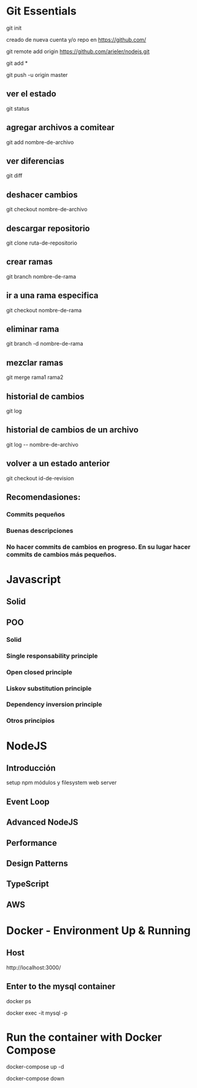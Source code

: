 # Git Essentials

git init

creado de nueva cuenta y/o repo en https://github.com/

git remote add origin https://github.com/arieler/nodejs.git

git add *

git push -u origin master

## ver el estado

git status

## agregar archivos a comitear 

git add nombre-de-archivo

## ver diferencias

git diff

## deshacer cambios

git checkout nombre-de-archivo

## descargar repositorio

git clone ruta-de-repositorio

## crear ramas

git branch nombre-de-rama

## ir a una rama especifica

git checkout nombre-de-rama

## eliminar rama

git branch -d nombre-de-rama

## mezclar ramas

git merge rama1 rama2

## historial de cambios

git log

## historial de cambios de un archivo

git log -- nombre-de-archivo

## volver a un estado anterior

git checkout id-de-revision

## Recomendasiones:

### Commits pequeños
### Buenas descripciones
### No hacer commits de cambios en progreso. En su lugar hacer commits de cambios más pequeños.

# Javascript

## Solid

## POO

### Solid

### Single responsability principle

### Open closed principle

### Liskov substitution principle

### Dependency inversion principle

### Otros principios

# NodeJS

## Introducción

setup
npm
módulos y filesystem
web server


## Event Loop

## Advanced NodeJS

## Performance

## Design Patterns

## TypeScript

## AWS

# Docker - Environment Up & Running

## Host

http://localhost:3000/

## Enter to the mysql container

docker ps

docker exec -it <mysql-container-id> mysql -p

# Run the container with Docker Compose

 docker-compose up -d

 docker-compose down
